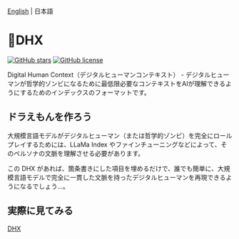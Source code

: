 [English](README.md) | 日本語

# 🧟DHX

[![GitHub stars](https://img.shields.io/github/stars/sa1p/DHX)](https://github.com/sa1p/DHX/stargazers)
[![GitHub license](https://img.shields.io/github/license/sa1p/DHX)](https://github.com/sa1p/DHX/LICENSE)

Digital Human Context（デジタルヒューマンコンテキスト） - デジタルヒューマンが哲学的ゾンビになるために最低限必要なコンテキストをAIが理解できるようにするためのインデックスのフォーマットです。

## ドラえもんを作ろう

大規模言語モデルがデジタルヒューマン（または哲学的ゾンビ）を完全にロールプレイするためには、LLaMa Index やファインチューニングなどによって、そのペルソナの文脈を理解させる必要があります。

この DHX があれば、箇条書きにした項目を埋めるだけで、誰でも簡単に、大規模言語モデルで完全に一貫した文脈を持ったデジタルヒューマンを再現できるようになるでしょう...。

## 実際に見てみる

[DHX](DHX_ja)
